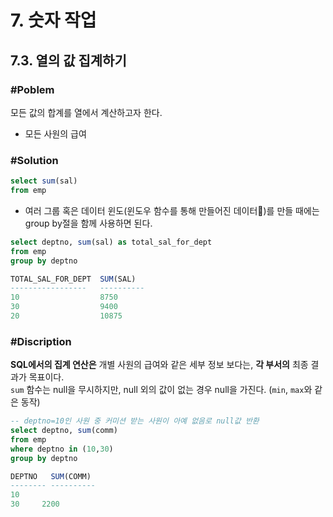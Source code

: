# 7. 숫자 작업
## 7.3. 열의 값 집계하기
### #Poblem
모든 값의 합계를 열에서 계산하고자 한다.
- 모든 사원의 급여
### #Solution
```sql
select sum(sal)
from emp
```

- 여러 그룹 혹은 데이터 윈도(윈도우 함수를 통해 만들어진 데이터🤔)를 만들 때에는 group by절을 함께 사용하면 된다.
```sql
select deptno, sum(sal) as total_sal_for_dept
from emp
group by deptno

TOTAL_SAL_FOR_DEPT  SUM(SAL)
-----------------   ----------
10	    	    	8750
30	    	  	    9400
20    		    	10875
```

### #Discription
**SQL에서의 집계 연산은** 개별 사원의 급여와 같은 세부 정보 보다는, **각 부서의** 최종 결과가 목표이다.<br>
`sum` 함수는 null을 무시하지만, null 외의 값이 없는 경우 null을 가진다. (`min`, `max`와 같은 동작)
```sql
-- deptno=10인 사원 중 커미션 받는 사원이 아예 없음로 null값 반환
select deptno, sum(comm)
from emp
where deptno in (10,30)
group by deptno

DEPTNO   SUM(COMM)
-------- ----------
10
30	   2200
```